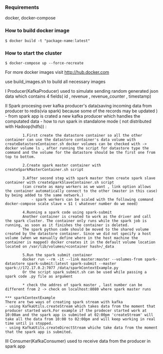 ### Requirements ###
docker, docker-compose

### How to build docker image ###
```
$ docker build -t "package-name:latest"
```

### How to start the cluster ###
```
$ docker-compose up --force-recreate
```

For more docker images visit http://hub.docker.com

use build_images.sh to build all necessary images 

I Producer(KafkaProducer) used to simulate sending random generated json data which contains 4 fields( id , revenue , revenue_counter , timestamp)

II Spark procesing over kafka producer's data(saving incoming data from producer to redis(via spark) because some of the records may be updated )
	- from spark app is crated a new kafka producer which handles the computated data
	- how to run spark in standalone mode ( not distributed with Hadoop(hdfs)) :
			
			1.First create the datastore container so all the other container can use the datastore container's data volume with createDatastoreContainer.sh docker volumes can be checked with -> docker volume ls , after running the script for datastore type the command and the volume for the datastore should be the first one from top to bottom.

			2.Create spark master container with createSparkMasterContainer.sh script

			3.After second step with spark master then create spark slave container with createSparkSlaveContainer.sh script
			(can create as many workers as we want , link option allows the container automatically connect to the other (master in this case) by being added to the same network.)
				- spark workers can be scaled with the following command docker-compose scale slave = $1 ( whatever number do we need)

			4.Running a spark code using spark-submit
			Another container is created to work as the driver and call the spark cluster. The container only runs while the spark job is running, as soon as it finishes the container is deleted.
			The spark python code should be moved to the shared volume created by the datastore container. Since we did not specify a host volume (when we manually define where in the host machine the container is mapped) docker creates it in the default volume location located on /var/lib/volumes/<container hash>/_data

			5.Run the spark submit container
			docker run --rm -it --link master:master --volumes-from spark-datastore spark-submit:latest spark-submit --master spark://172.17.0.2:7077 /data/sparkContextExample.py
			Or the script spark_submit.sh can be used while passing a spark code .py file as argument

			* check the addres of spark master , last number can be different from 2 -> check on localhost:8080 where spark master runs

	*** sparkContextExample 
	There are two ways of creating spark stream with kafka
	- using KafkaUtils.createStream which takes data from the moment that producer started work.For example if the prodecer started work at 10:00am and the spark app is submited at 02:00pm 'createStream' will take all the data from 10:00 to 02:00pm and will keep working in real time until is stopped.
	- using KafkaUtils.createDirectStream whiche take data from the moment that the spark app is submited.

III Consumer(KafkaConsumer) used to receive data from the producer in spark app
